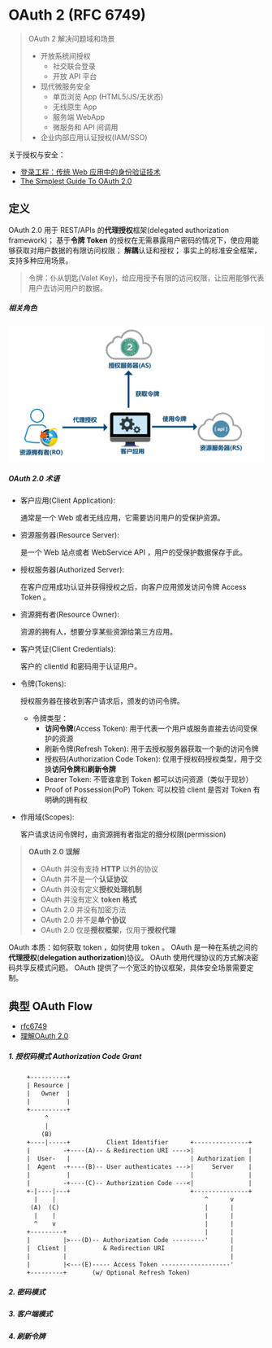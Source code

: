 # OAuth 2 (RFC 6749)

> OAuth 2 解决问题域和场景
> 
> * 开放系统间授权
>   * 社交联合登录
>   * 开放 API 平台
> * 现代微服务安全
>   * 单页浏览 App (HTML5/JS/无状态)
>   * 无线原生 App
>   * 服务端 WebApp
>   * 微服务和 API 间调用
> * 企业内部应用认证授权(IAM/SSO)

关于授权与安全：
* [登录工程：传统 Web 应用中的身份验证技术](https://insights.thoughtworks.cn/traditional-web-app-authentication/)
* [The Simplest Guide To OAuth 2.0](https://darutk.medium.com/the-simplest-guide-to-oauth-2-0-8c71bd9a15bb)

## 定义

OAuth 2.0 用于 REST/APIs 的**代理授权**框架(delegated authorization framework)；
基于**令牌 Token** 的授权在无需暴露用户密码的情况下，使应用能够获取对用户数据的有限访问权限；
**解耦**认证和授权；
事实上的标准安全框架，支持多种应用场景。

> 令牌：仆从钥匙(Valet Key)，给应用授予有限的访问权限，让应用能够代表用户去访问用户的数据。

##### 相关角色

![role.png](role.png)

##### OAuth 2.0 术语
* 客户应用(Client Application): 

    通常是一个 Web 或者无线应用，它需要访问用户的受保护资源。
* 资源服务器(Resource Server):

    是一个 Web 站点或者 WebService API ，用户的受保护数据保存于此。
* 授权服务器(Authorized Server):

    在客户应用成功认证并获得授权之后，向客户应用颁发访问令牌 Access Token 。
* 资源拥有者(Resource Owner):

    资源的拥有人，想要分享某些资源给第三方应用。
* 客户凭证(Client Credentials):

    客户的 clientId 和密码用于认证用户。
* 令牌(Tokens):

    授权服务器在接收到客户请求后，颁发的访问令牌。
    * 令牌类型：
      * **访问令牌**(Access Token): 用于代表一个用户或服务直接去访问受保护的资源
      * 刷新令牌(Refresh Token): 用于去授权服务器获取一个新的访问令牌
      * 授权码(Authorization Code Token): 仅用于授权码授权类型，用于交换**访问令牌**和**刷新令牌**
      * Bearer Token: 不管谁拿到 Token 都可以访问资源（类似于现钞）
      * Proof of Possession(PoP) Token: 可以校验 client 是否对 Token 有明确的拥有权
* 作用域(Scopes):

    客户请求访问令牌时，由资源拥有者指定的细分权限(permission)

> **OAuth 2.0 误解**
> 
> * OAuth 并没有支持 **HTTP** 以外的协议
> * OAuth 并不是一个**认证协议**
> * OAuth 并没有定义**授权处理机制**
> * OAuth 并没有定义 **token 格式**
> * OAuth 2.0 并没有加密方法
> * OAuth 2.0 并不是**单个协议**
> * OAuth 2.0 仅是**授权框架**，仅用于**授权代理**

OAuth 本质：如何获取 token ，如何使用 token 。
OAuth 是一种在系统之间的**代理授权**(**delegation authorization**)协议。
OAuth 使用代理协议的方式解决密码共享反模式问题。
OAuth 提供了一个宽泛的协议框架，具体安全场景需要定制。

## 典型 OAuth Flow

* [rfc6749](https://datatracker.ietf.org/doc/html/rfc6749)
* [理解OAuth 2.0](https://www.ruanyifeng.com/blog/2014/05/oauth_2_0.html)

##### 1. 授权码模式 Authorization Code Grant

```text
     +----------+
     | Resource |
     |   Owner  |
     |          |
     +----------+
          ^
          |
         (B)
     +----|-----+          Client Identifier      +---------------+
     |         -+----(A)-- & Redirection URI ---->|               |
     |  User-   |                                 | Authorization |
     |  Agent  -+----(B)-- User authenticates --->|     Server    |
     |          |                                 |               |
     |         -+----(C)-- Authorization Code ---<|               |
     +-|----|---+                                 +---------------+
       |    |                                         ^      v
      (A)  (C)                                        |      |
       |    |                                         |      |
       ^    v                                         |      |
     +---------+                                      |      |
     |         |>---(D)-- Authorization Code ---------'      |
     |  Client |          & Redirection URI                  |
     |         |                                             |
     |         |<---(E)----- Access Token -------------------'
     +---------+       (w/ Optional Refresh Token)
```

##### 2. 密码模式


##### 3. 客户端模式


##### 4. 刷新令牌
